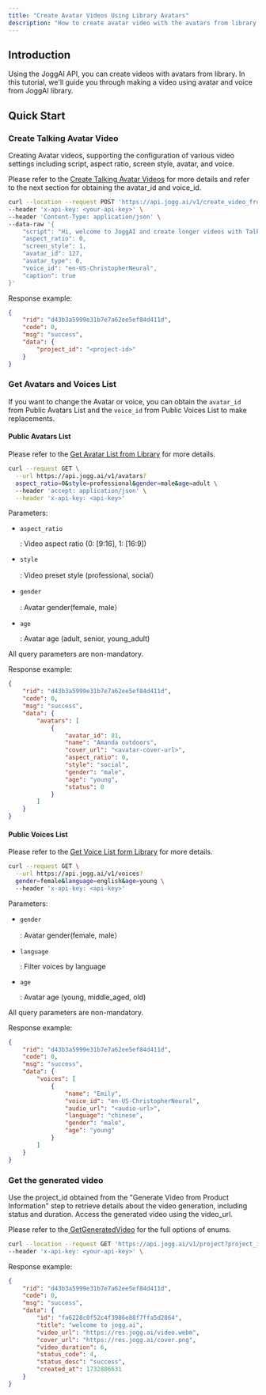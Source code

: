 ```yaml
---
title: "Create Avatar Videos Using Library Avatars"
description: "How to create avatar video with the avatars from library."
---
```


## Introduction

Using the JoggAI API, you can create videos with avatars from library. In this tutorial, we'll guide you through making a video using avatar and voice from JoggAI library.

## Quick Start

### Create Talking Avatar Video

Creating Avatar videos, supporting the configuration of various video settings including script, aspect ratio, screen style, avatar, and voice.

Please refer to the [Create Talking Avatar Videos](https://docs.jogg.ai/api-reference/Create-Avatar-Videos/CreateAvatarVideo) for more details and refer to the next section for obtaining the avatar\_id and voice\_id.

```bash
curl --location --request POST 'https://api.jogg.ai/v1/create_video_from_talking_avatar' \
--header 'x-api-key: <your-api-key>' \
--header 'Content-Type: application/json' \
--data-raw '{
    "script": "Hi, welcome to JoggAI and create longer videos with Talking Avatars in minutes!",
    "aspect_ratio": 0,
    "screen_style": 1,
    "avatar_id": 127,
    "avatar_type": 0,
    "voice_id": "en-US-ChristopherNeural",
    "caption": true   
}'
```

Response example:

```json
{
    "rid": "d43b3a5999e31b7e7a62ee5ef84d411d",
    "code": 0,
    "msg": "success",
    "data": {
        "project_id": "<project-id>"  
    }
}
```

### Get Avatars and Voices List

If you want to change the Avatar or voice, you can obtain the `avatar_id` from Public Avatars List and the `voice_id` from Public Voices List to make replacements.

#### Public Avatars List

Please refer to the [Get Avatar List from Library](https://docs.jogg.ai/api-reference/Avatar/GetAvatarList) for more details.

```bash
curl --request GET \
  --url https://api.jogg.ai/v1/avatars?
  aspect_ratio=0&style=professional&gender=male&age=adult \
  --header 'accept: application/json' \
  --header 'x-api-key: <api-key>'
```

Parameters:

* `aspect_ratio`

  : Video aspect ratio (0: [9:16], 1: [16:9])

* `style`

  : Video preset style (professional, social）

* `gender`

  : Avatar gender(female, male）

* `age`

  : Avatar age (adult, senior,  young_adult)

<Tip>
  All query parameters are non-mandatory.
</Tip>

Response example:

```json
{
    "rid": "d43b3a5999e31b7e7a62ee5ef84d411d",
    "code": 0,
    "msg": "success",
    "data": {
        "avatars": [
            {
                "avatar_id": 81,         
                "name": "Amanda outdoors",
                "cover_url": "<avatar-cover-url>",
                "aspect_ratio": 0,
                "style": "social",
                "gender": "male",
                "age": "young",
                "status": 0
            }
        ]
    }
}
```

#### Public Voices List

Please refer to the [Get Voice List form Library](https://docs.jogg.ai/api-reference/Voice/GetVoiceList) for more details.

```bash
curl --request GET \
  --url https://api.jogg.ai/v1/voices?
  gender=female&language=english&age=young \
  --header 'x-api-key: <api-key>'
```

Parameters:

* `gender`

  : Avatar gender(female, male）

* `language`

  : Filter voices by language

* `age`

  : Avatar age (young, middle_aged, old)

<Tip>
  All query parameters are non-mandatory.
</Tip>

Response example:

```json
{
    "rid": "d43b3a5999e31b7e7a62ee5ef84d411d",
    "code": 0,
    "msg": "success",
    "data": {
        "voices": [
            {
                "name": "Emily",
                "voice_id": "en-US-ChristopherNeural", 
                "audio_url": "<audio-url>",
                "language": "chinese",
                "gender": "male",
                "age": "young"
            }
        ]
    }
}
```

### Get the generated video

Use the project\_id obtained from the "Generate Video from Product Information" step to retrieve details about the video generation, including status and duration. Access the generated video using the video\_url.

Please refer to the[ GetGeneratedVideo](https://docs.jogg.ai/api-reference/GetGeneratedVideo/GetGeneratedVideo) for the full options of enums.

```bash
curl --location --request GET 'https://api.jogg.ai/v1/project?project_id=fa6228c0f52c4f3986e88f7ffa5d2864' \
--header 'x-api-key: <your-api-key>' \
```

Response example:

```json
{
    "rid": "d43b3a5999e31b7e7a62ee5ef84d411d",
    "code": 0,
    "msg": "success",
    "data": {
        "id": "fa6228c0f52c4f3986e88f7ffa5d2864",
        "title": "welcome to jogg.ai",
        "video_url": "https://res.jogg.ai/video.webm",
        "cover_url": "https://res.jogg.ai/cover.png",
        "video_duration": 6,
        "status_code": 4,
        "status_desc": "success",
        "created_at": 1732806631
    }
}
```